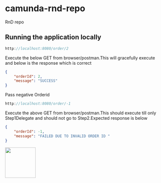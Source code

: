 # camunda-rnd-repo
RnD repo

## Running the application locally

```java
http://localhost:8080/order/2
```
Execute the below GET from browser/postman.This will gracefully execute and below is the response which is correct

```json
{
    "orderId": 2,
    "message": "SUCCESS"
}
```

Pass negative Orderid

```java
http://localhost:8080/order/-1 
```
Execute the above GET from browser/postman.This should execute till only Step1Delegate and should not go to Step2.Expected response is below

```json
{
    "orderId": -1,
    "message": "FAILED DUE TO INVALID ORDER ID "
}
```

<img src="https://i.postimg.cc/fyXPXbds/tody.jpg" style=" width:100px ; height:100px " />

